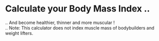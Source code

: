 # Calculate your Body Mass Index .. 

.. And become healthier, thinner and more muscular !</br>
.. Note: This calculator does not index muscle mass of bodybuilders and weight lifters. 
